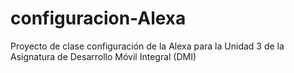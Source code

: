 # configuracion-Alexa
Proyecto de clase configuración de la Alexa para la Unidad 3 de la Asignatura de Desarrollo Móvil Integral (DMI) 
